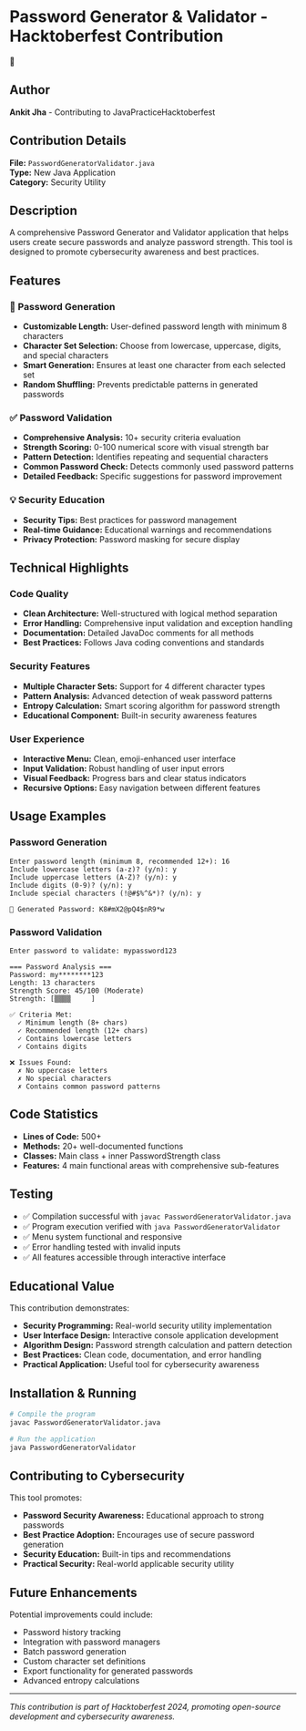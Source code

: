 # Password Generator & Validator - Hacktoberfest Contribution

:black_heart:

## Author
**Ankit Jha** - Contributing to JavaPracticeHacktoberfest

## Contribution Details
**File:** `PasswordGeneratorValidator.java`  
**Type:** New Java Application  
**Category:** Security Utility  

## Description
A comprehensive Password Generator and Validator application that helps users create secure passwords and analyze password strength. This tool is designed to promote cybersecurity awareness and best practices.

## Features

### 🎲 Password Generation
- **Customizable Length:** User-defined password length with minimum 8 characters
- **Character Set Selection:** Choose from lowercase, uppercase, digits, and special characters
- **Smart Generation:** Ensures at least one character from each selected set
- **Random Shuffling:** Prevents predictable patterns in generated passwords

### ✅ Password Validation
- **Comprehensive Analysis:** 10+ security criteria evaluation
- **Strength Scoring:** 0-100 numerical score with visual strength bar
- **Pattern Detection:** Identifies repeating and sequential characters
- **Common Password Check:** Detects commonly used password patterns
- **Detailed Feedback:** Specific suggestions for password improvement

### 💡 Security Education
- **Security Tips:** Best practices for password management
- **Real-time Guidance:** Educational warnings and recommendations
- **Privacy Protection:** Password masking for secure display

## Technical Highlights

### Code Quality
- **Clean Architecture:** Well-structured with logical method separation
- **Error Handling:** Comprehensive input validation and exception handling
- **Documentation:** Detailed JavaDoc comments for all methods
- **Best Practices:** Follows Java coding conventions and standards

### Security Features
- **Multiple Character Sets:** Support for 4 different character types
- **Pattern Analysis:** Advanced detection of weak password patterns
- **Entropy Calculation:** Smart scoring algorithm for password strength
- **Educational Component:** Built-in security awareness features

### User Experience
- **Interactive Menu:** Clean, emoji-enhanced user interface
- **Input Validation:** Robust handling of user input errors
- **Visual Feedback:** Progress bars and clear status indicators
- **Recursive Options:** Easy navigation between different features

## Usage Examples

### Password Generation
```
Enter password length (minimum 8, recommended 12+): 16
Include lowercase letters (a-z)? (y/n): y
Include uppercase letters (A-Z)? (y/n): y
Include digits (0-9)? (y/n): y
Include special characters (!@#$%^&*)? (y/n): y

🎉 Generated Password: K8#mX2@pQ4$nR9*w
```

### Password Validation
```
Enter password to validate: mypassword123

=== Password Analysis ===
Password: my********123
Length: 13 characters
Strength Score: 45/100 (Moderate)
Strength: [▒▒▒▒     ]

✅ Criteria Met:
  ✓ Minimum length (8+ chars)
  ✓ Recommended length (12+ chars)
  ✓ Contains lowercase letters
  ✓ Contains digits

❌ Issues Found:
  ✗ No uppercase letters
  ✗ No special characters
  ✗ Contains common password patterns
```

## Code Statistics
- **Lines of Code:** 500+
- **Methods:** 20+ well-documented functions
- **Classes:** Main class + inner PasswordStrength class
- **Features:** 4 main functional areas with comprehensive sub-features

## Testing
- ✅ Compilation successful with `javac PasswordGeneratorValidator.java`
- ✅ Program execution verified with `java PasswordGeneratorValidator`
- ✅ Menu system functional and responsive
- ✅ Error handling tested with invalid inputs
- ✅ All features accessible through interactive interface

## Educational Value
This contribution demonstrates:
- **Security Programming:** Real-world security utility implementation
- **User Interface Design:** Interactive console application development
- **Algorithm Design:** Password strength calculation and pattern detection
- **Best Practices:** Clean code, documentation, and error handling
- **Practical Application:** Useful tool for cybersecurity awareness

## Installation & Running
```bash
# Compile the program
javac PasswordGeneratorValidator.java

# Run the application
java PasswordGeneratorValidator
```

## Contributing to Cybersecurity
This tool promotes:
- **Password Security Awareness:** Educational approach to strong passwords
- **Best Practice Adoption:** Encourages use of secure password generation
- **Security Education:** Built-in tips and recommendations
- **Practical Security:** Real-world applicable security utility

## Future Enhancements
Potential improvements could include:
- Password history tracking
- Integration with password managers
- Batch password generation
- Custom character set definitions
- Export functionality for generated passwords
- Advanced entropy calculations

---

*This contribution is part of Hacktoberfest 2024, promoting open-source development and cybersecurity awareness.*

